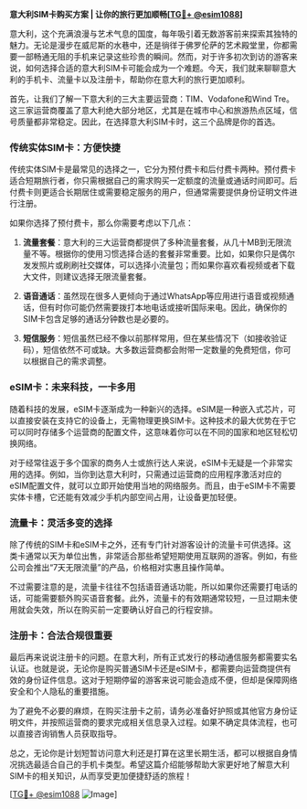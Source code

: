 **意大利SIM卡购买方案 | 让你的旅行更加顺畅[[TG💪+ @esim1088](https://t.me/s/esim1088)]**

意大利，这个充满浪漫与艺术气息的国度，每年吸引着无数游客前来探索其独特的魅力。无论是漫步在威尼斯的水巷中，还是徜徉于佛罗伦萨的艺术殿堂里，你都需要一部畅通无阻的手机来记录这些珍贵的瞬间。然而，对于许多初次到访的游客来说，如何选择合适的意大利SIM卡可能会成为一个难题。今天，我们就来聊聊意大利的手机卡、流量卡以及注册卡，帮助你在意大利的旅行更加顺利。

首先，让我们了解一下意大利的三大主要运营商：TIM、Vodafone和Wind Tre。这三家运营商覆盖了意大利绝大部分地区，尤其是在城市中心和旅游热点区域，信号质量都非常稳定。因此，在选择意大利SIM卡时，这三个品牌是你的首选。

### **传统实体SIM卡：方便快捷**

传统实体SIM卡是最常见的选择之一，它分为预付费卡和后付费卡两种。预付费卡适合短期旅行者，你只需根据自己的需求购买一定额度的流量或通话时间即可。后付费卡则更适合长期居住或需要稳定服务的用户，但通常需要提供身份证明文件进行注册。

如果你选择了预付费卡，那么你需要考虑以下几点：

1. **流量套餐**：意大利的三大运营商都提供了多种流量套餐，从几十MB到无限流量不等。根据你的使用习惯选择合适的套餐非常重要。比如，如果你只是偶尔发发照片或刷刷社交媒体，可以选择小流量包；而如果你喜欢看视频或者下载大文件，则建议选择无限流量套餐。

2. **语音通话**：虽然现在很多人更倾向于通过WhatsApp等应用进行语音或视频通话，但有时你可能仍然需要拨打本地电话或接听国际来电。因此，确保你的SIM卡包含足够的通话分钟数也是必要的。

3. **短信服务**：短信虽然已经不像以前那样常用，但在某些情况下（如接收验证码），短信依然不可或缺。大多数运营商都会附带一定数量的免费短信，你可以根据自己的需求调整。

### **eSIM卡：未来科技，一卡多用**

随着科技的发展，eSIM卡逐渐成为一种新兴的选择。eSIM是一种嵌入式芯片，可以直接安装在支持它的设备上，无需物理更换SIM卡。这种技术的最大优势在于它可以同时存储多个运营商的配置文件，这意味着你可以在不同的国家和地区轻松切换网络。

对于经常往返于多个国家的商务人士或旅行达人来说，eSIM卡无疑是一个非常实用的选择。例如，当你到达意大利时，只需通过运营商的应用程序激活对应的eSIM配置文件，就可以立即开始使用当地的网络服务。而且，由于eSIM卡不需要实体卡槽，它还能有效减少手机内部空间占用，让设备更加轻便。

### **流量卡：灵活多变的选择**

除了传统的SIM卡和eSIM卡之外，还有专门针对游客设计的流量卡可供选择。这类卡通常以天为单位出售，非常适合那些希望短期使用互联网的游客。例如，有些公司会推出“7天无限流量”的产品，价格相对实惠且操作简单。

不过需要注意的是，流量卡往往不包括语音通话功能，所以如果你还需要打电话的话，可能需要额外购买语音套餐。此外，流量卡的有效期通常较短，一旦过期未使用就会失效，所以在购买前一定要确认好自己的行程安排。

### **注册卡：合法合规很重要**

最后再来说说注册卡的问题。在意大利，所有正式发行的移动通信服务都需要实名认证。也就是说，无论你是购买普通SIM卡还是eSIM卡，都需要向运营商提供有效的身份证件信息。这对于短期停留的游客来说可能会造成不便，但却是保障网络安全和个人隐私的重要措施。

为了避免不必要的麻烦，在购买注册卡之前，请务必准备好护照或其他官方身份证明文件，并按照运营商的要求完成相关信息录入过程。如果不确定具体流程，也可以直接咨询销售人员获取指导。

总之，无论你是计划短暂访问意大利还是打算在这里长期生活，都可以根据自身情况挑选最适合自己的手机卡类型。希望这篇介绍能够帮助大家更好地了解意大利SIM卡的相关知识，从而享受更加便捷舒适的旅程！

[[TG💪+ @esim1088](https://t.me/s/esim1088) ![Image](https://i.postimg.cc/4NQfJmqS/Snipaste-2025-05-13-00-14-12.png)]